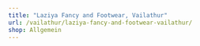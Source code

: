 ```yaml
---
title: "Laziya Fancy and Footwear, Vailathur"
url: /vailathur/laziya-fancy-and-footwear-vailathur/
shop: Allgemein
---
```

